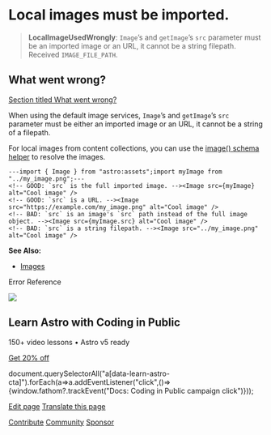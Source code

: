 Local images must be imported.
==============================

> **LocalImageUsedWrongly**: `Image`’s and `getImage`’s `src` parameter must be an imported image or an URL, it cannot be a string filepath. Received `IMAGE_FILE_PATH`.

What went wrong?
----------------

[Section titled What went wrong?](#what-went-wrong)

When using the default image services, `Image`’s and `getImage`’s `src` parameter must be either an imported image or an URL, it cannot be a string of a filepath.

For local images from content collections, you can use the [image() schema helper](/en/guides/images/#images-in-content-collections) to resolve the images.

    ---import { Image } from "astro:assets";import myImage from "../my_image.png";---
    <!-- GOOD: `src` is the full imported image. --><Image src={myImage} alt="Cool image" />
    <!-- GOOD: `src` is a URL. --><Image src="https://example.com/my_image.png" alt="Cool image" />
    <!-- BAD: `src` is an image's `src` path instead of the full image object. --><Image src={myImage.src} alt="Cool image" />
    <!-- BAD: `src` is a string filepath. --><Image src="../my_image.png" alt="Cool image" />

**See Also:**

*   [Images](/en/guides/images/)

Error Reference

![](/_astro/CodingInPublic.DpaYu7Qd_5sx41.webp)

Learn Astro with **Coding in Public**
-------------------------------------

150+ video lessons • Astro v5 ready

[Get 20% off](https://learnastro.dev?code=ASTRO_PROMO)

document.querySelectorAll("a\[data-learn-astro-cta\]").forEach(a=>a.addEventListener("click",()=>{window.fathom?.trackEvent("Docs: Coding in Public campaign click")}));

[Edit page](https://github.com/withastro/astro/blob/main/packages/astro/src/core/errors/errors-data.ts) [Translate this page](https://contribute.docs.astro.build/guides/i18n/)

[Contribute](/en/contribute/) [Community](https://astro.build/chat) [Sponsor](https://opencollective.com/astrodotbuild)

